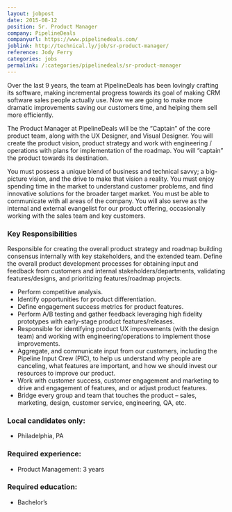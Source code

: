 ```yaml
---
layout: jobpost
date: 2015-08-12
position: Sr. Product Manager
company: PipelineDeals
companyurl: https://www.pipelinedeals.com/
joblink: http://technical.ly/job/sr-product-manager/
reference: Jody Ferry
categories: jobs
permalink: /:categories/pipelinedeals/sr-product-manager
---
```


Over the last 9 years, the team at PipelineDeals has been lovingly crafting its software, making incremental progress towards its goal of making CRM software sales people actually use. Now we are going to make more dramatic improvements saving our customers time, and helping them sell more efficiently.

The Product Manager at PipelineDeals will be the “Captain” of the core product team, along with the UX Designer, and Visual Designer. You will create the product vision, product strategy and work with engineering / operations with plans for implementation of the roadmap. You will “captain” the product towards its destination.

You must possess a unique blend of business and technical savvy; a big-picture vision, and the drive to make that vision a reality. You must enjoy spending time in the market to understand customer problems, and find innovative solutions for the broader target market.
You must be able to communicate with all areas of the company. You will also serve as the internal and external evangelist for our product offering, occasionally working with the sales team and key customers.

### Key Responsibilities

Responsible for creating the overall product strategy and roadmap building consensus internally with key stakeholders, and the extended team.
Define the overall product development processes for obtaining input and feedback from customers and internal stakeholders/departments, validating features/designs, and prioritizing features/roadmap projects.

* Perform competitive analysis.
* Identify opportunities for product differentiation.
* Define engagement success metrics for product features.
* Perform A/B testing and gather feedback leveraging high fidelity prototypes with early-stage product features/releases.
* Responsible for identifying product UX improvements (with the design team) and working with engineering/operations to implement those improvements.
* Aggregate, and communicate input from our customers, including the Pipeline Input Crew (PIC), to help us understand why people are canceling, what features are important, and how we should invest our resources to improve our product.
* Work with customer success, customer engagement and marketing to drive and engagement of features, and or adjust product features.
* Bridge every group and team that touches the product – sales, marketing, design, customer service, engineering, QA, etc.

### Local candidates only:

* Philadelphia, PA

### Required experience:

* Product Management: 3 years

### Required education:

* Bachelor’s